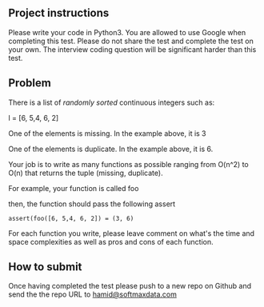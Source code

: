 ## Project instructions


Please write your code in Python3. You are allowed to use Google when completing this test. Please do not share the test and complete the test on your own. The interview coding question will be significant harder than this test.


## Problem


There is a list of *randomly sorted* continuous integers such as:


l = [6, 5,4, 6, 2]


One of the elements is missing. In the example above, it is 3


One of the elements is duplicate. In the example above, it is 6.


Your job is to write as many functions as possible ranging from O(n^2) to O(n) that returns the tuple (missing, duplicate).


For example, your function is called foo


then, the function should pass the following assert


`assert(foo([6, 5,4, 6, 2]) = (3, 6)`


For each function you write, please leave comment on what's the time and space complexities as well as pros and cons of each function.


## How to submit


Once having completed the test please push to a new repo on Github and send the the repo URL to hamid@softmaxdata.com
